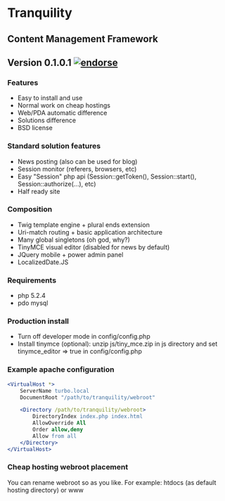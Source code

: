 # Tranquility
## Content Management Framework
## Version 0.1.0.1 [![endorse](http://api.coderwall.com/studentivan/endorse.png)](http://coderwall.com/studentivan)

### Features
* Easy to install and use
* Normal work on cheap hostings
* Web/PDA automatic difference
* Solutions difference
* BSD license

### Standard solution features
* News posting (also can be used for blog)
* Session monitor (referers, browsers, etc)
* Easy "Session" php api (Session::getToken(), Session::start(), Session::authorize(...), etc)
* Half ready site

### Composition
* Twig template engine + plural ends extension
* Uri-match routing + basic application architecture
* Many global singletons (oh god, why?)
* TinyMCE visual editor (disabled for news by default)
* JQuery mobile + power admin panel
* LocalizedDate.JS

### Requirements
* php 5.2.4
* pdo mysql

### Production install
* Turn off developer mode in config/config.php
* Install tinymce (optional): unzip js/tiny_mce.zip in js directory and set tinymce_editor => true in config/config.php

### Example apache configuration
```apache
<VirtualHost *>
    ServerName turbo.local
	DocumentRoot "/path/to/tranquility/webroot"

	<Directory /path/to/tranquility/webroot>
        DirectoryIndex index.php index.html
        AllowOverride All
        Order allow,deny
        Allow from all
    </Directory>
</VirtualHost>
```

### Cheap hosting webroot placement
You can rename webroot so as you like. For example: htdocs (as default hosting directory) or www